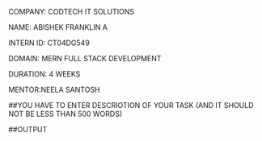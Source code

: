 COMPANY: CODTECH IT SOLUTIONS

NAME: ABISHEK FRANKLIN A

INTERN ID: CT04DG549

DOMAIN: MERN FULL STACK DEVELOPMENT

DURATION: 4 WEEKS

MENTOR:NEELA SANTOSH

##YOU HAVE TO ENTER DESCRIOTION OF YOUR TASK (AND IT SHOULD NOT BE LESS THAN 500 WORDS)

##OUTPUT
